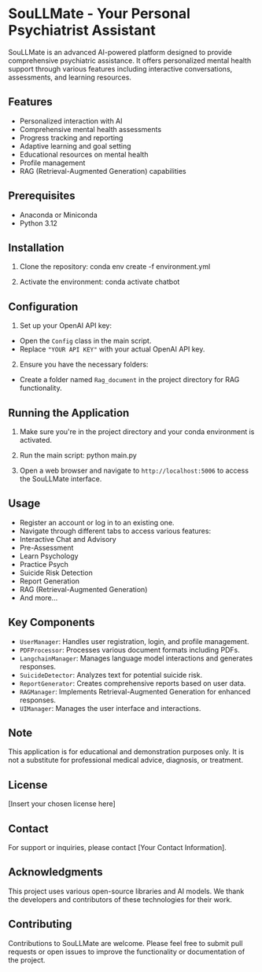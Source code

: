 # SouLLMate - Your Personal Psychiatrist Assistant

SouLLMate is an advanced AI-powered platform designed to provide comprehensive psychiatric assistance. It offers personalized mental health support through various features including interactive conversations, assessments, and learning resources.

## Features

- Personalized interaction with AI
- Comprehensive mental health assessments
- Progress tracking and reporting
- Adaptive learning and goal setting
- Educational resources on mental health
- Profile management
- RAG (Retrieval-Augmented Generation) capabilities

## Prerequisites

- Anaconda or Miniconda
- Python 3.12

## Installation

1. Clone the repository:
   conda env create -f environment.yml

2. Activate the environment:
   conda activate chatbot

## Configuration

1. Set up your OpenAI API key:

- Open the `Config` class in the main script.
- Replace `"YOUR API KEY"` with your actual OpenAI API key.

2. Ensure you have the necessary folders:

- Create a folder named `Rag_document` in the project directory for RAG functionality.

## Running the Application

1. Make sure you're in the project directory and your conda environment is activated.

2. Run the main script:
   python main.py

3. Open a web browser and navigate to `http://localhost:5006` to access the SouLLMate interface.

## Usage

- Register an account or log in to an existing one.
- Navigate through different tabs to access various features:
- Interactive Chat and Advisory
- Pre-Assessment
- Learn Psychology
- Practice Psych
- Suicide Risk Detection
- Report Generation
- RAG (Retrieval-Augmented Generation)
- And more...

## Key Components

- `UserManager`: Handles user registration, login, and profile management.
- `PDFProcessor`: Processes various document formats including PDFs.
- `LangchainManager`: Manages language model interactions and generates responses.
- `SuicideDetector`: Analyzes text for potential suicide risk.
- `ReportGenerator`: Creates comprehensive reports based on user data.
- `RAGManager`: Implements Retrieval-Augmented Generation for enhanced responses.
- `UIManager`: Manages the user interface and interactions.

## Note

This application is for educational and demonstration purposes only. It is not a substitute for professional medical advice, diagnosis, or treatment.

## License

[Insert your chosen license here]

## Contact

For support or inquiries, please contact [Your Contact Information].

## Acknowledgments

This project uses various open-source libraries and AI models. We thank the developers and contributors of these technologies for their work.

## Contributing

Contributions to SouLLMate are welcome. Please feel free to submit pull requests or open issues to improve the functionality or documentation of the project.
